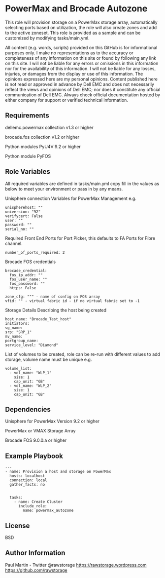 PowerMax and Brocade Autozone
=========

This role will provision storage on a PowerMax storage array, automatically 
selecting ports based on utilization, the role will also create zones and 
add to the active zoneset.  This role is provided as a sample and can be 
customized by modifying tasks/main.yml.  

All content (e.g. words, scripts) provided on this GitHub is for informational 
purposes only. I make no representations as to the accuracy or completeness of any information on this site or found by following any link on this site. I will not be liable for any errors or omissions in this information nor for the availability of this information. I will not be liable for any losses, injuries, or damages from the display or use of this information. The opinions expressed here are my personal opinions. Content published here is not read or approved in advance by Dell EMC and does not necessarily reflect the views and opinions of Dell EMC; nor does it constitute any official communication of Dell EMC. Always check official documentation hosted by either company for support or verified technical information.

Requirements
------------

dellemc.powermax collection v1.3 or higher

brocade.fos collection v1.2 or higher

Python modules PyU4V 9.2 or higher

Python module PyFOS



Role Variables
--------------

All required variables are defined in tasks/main.yml copy fill in the 
values as below to meet your environment or pass in by any means.

Unisphere connection Variables for PowerMax Management e.g.

    unispherehost: ""
    universion: "92"
    verifycert: False
    user: ""
    password: ""
    serial_no: ""

Required Front End Ports for Port Picker, this defaults to FA Ports for 
Fibre channel.  
    
    number_of_ports_required: 2

Brocade FOS credentials 
    
    brocade_credential:
      fos_ip_addr: ""
      fos_user_name: ""
      fos_password: ""
      https: False

    zone_cfg: """ - name of config on FOS array
    vfid: "" - virtual fabric id - if no virtual fabric set to -1

Storage Details Describing the host being created

    host_name: "Brocade_Test_host"
    initiators:
    sg_name: 
    srp: "SRP_1"
    mv_name: 
    portgroup_name: 
    service_level: "Diamond"

List of volumes to be created, role can be re-run with different values to 
add storage, volume name must be unique e.g.

    volume_list:
      - vol_name: "WLP_1"
        size: 1
        cap_unit: "GB"
      - vol_name: "WLP_2"
        size: 1
        cap_unit: "GB"


Dependencies
------------
Unisphere for PowerMax Version 9.2 or higher

PowerMax or VMAX Storage Array

Brocade FOS 9.0.0.a or higher



Example Playbook
----------------

    ---
    - name: Provision a host and storage on PowerMax
      hosts: localhost
      connection: local
      gather_facts: no
    
    
      tasks:
        - name: Create Cluster
          include_role:
            name: powermax_autozone


License
-------

BSD

Author Information
------------------

Paul Martin - Twitter @rawstorage 
https://rawstorage.wordpress.com
https://github.com/rawstorage


